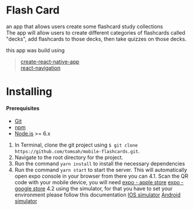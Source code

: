 # Flash Card

an app that allows users create some flashcard study collections  
The app will allow users to create different categories of flashcards called "decks", add flashcards to those decks, then take quizzes on those decks.

this app was build using
  > [create-react-native-app](https://github.com/react-community/create-react-native-app)  
  > [react-navigation](https://github.com/react-navigation/react-navigation)  


# Installing
#### Prerequisites
* [Git](https://git-scm.com/downloads)
* [npm](https://www.npmjs.com/get-npm)
* [Node.js](https://nodejs.org/en/) >= 6.x

1. In Terminal, clone the git project using `$ git clone https://github.com/tomsah/mobile-flashcards.git`.
2. Navigate to the root directory for the project.
3. Run the command `yarn install` to install the necessary dependencies
4. Run the command `yarn start` to start the server. This will automatically open expo console in your browser from there you can 
 4.1. Scan the QR code with your mobile device, you will need 
 [expo - apple store](https://apps.apple.com/app/apple-store/id982107779)
 [expo - google store](https://play.google.com/store/apps/details?id=host.exp.exponent&referrer=www)
 4.2 using the simulator, for that you have to set your environment please follow this documentation
 [IOS simulator](https://docs.expo.io/versions/v37.0.0/workflow/ios-simulator/)
 [Android simulator](https://docs.expo.io/versions/v37.0.0/workflow/android-studio-emulator/)
 








